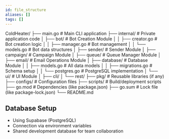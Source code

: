 ```yaml
---
id: file_structure
aliases: []
tags: []
---
```


<!-- prettier-ignore -->
ColdHeater/
├── main.go                 # Main CLI application
├── internal/                 # Private application code
│   ├── bot/                 # Bot Creation Module
│   │   ├── creator.go       # Bot creation logic
│   │   ├── manager.go       # Bot management
│   │   └── models.go        # Bot data structures
│   ├── sender/              # Sender Module
│   ├── campaign/            # Campaign Module
│   ├── queue/               # Queue Manager Module
│   ├── email/               # Email Operations Module
│   ├── database/            # Database Module
│   │   ├── models.go        # All data models
│   │   ├── migrations.go    # Schema setup
│   │   └── postgres.go      # PostgreSQL implementation
│   └── ui/                  # UI Module
│       ├── cli/
│       └── rest/
├── pkg/                     # Reusable libraries (if any)
├── configs/                 # Configuration files
├── scripts/                 # Build/deployment scripts
├── go.mod                   # Dependencies (like package.json)
├── go.sum                   # Lock file (like package-lock.json)
└── README.md

<!-- prettier-ignore-end -->

## Database Setup

- Using Supabase (PostgreSQL)
- Connection via environment variables
- Shared development database for team collaboration
